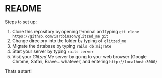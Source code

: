 # README

Steps to set up:

1. Clone this repository by opening terminal and typing `git clone https://github.com/iarobinson/glitzed_me.git`
2. Change directory into the folder by typing `cd glitzed_me`
3. Migrate the database by typing `rails db:migrate`
4. Start your server by typing `rails server`
5. Visit your _Glitzed Me_ server by going to your web browser (Google Chrome, Safari, Brave... whatever) and entering `http://localhost:3000/`

Thats a start!
